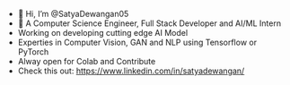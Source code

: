 - 👋 Hi, I’m @SatyaDewangan05
- 👀 A Computer Science Engineer, Full Stack Developer and AI/ML Intern
- Working on developing cutting edge AI Model
- Experties in Computer Vision, GAN and NLP using Tensorflow or PyTorch
- Alway open for Colab and Contribute
- Check this out: https://www.linkedin.com/in/satyadewangan/

<!---
SatyaDewangan05/SatyaDewangan05 is a ✨ special ✨ repository because its `README.md` (this file) appears on your GitHub profile.
You can click the Preview link to take a look at your changes.
--->
